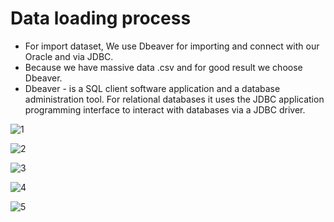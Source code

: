 # Data loading process

* For import dataset, We use Dbeaver for importing and connect with our Oracle and via JDBC.
* Because we have massive data .csv and for good result we choose Dbeaver.
* Dbeaver - is a SQL client software application and a database administration tool. For relational databases it uses the JDBC application programming interface to interact with databases via a JDBC driver.




![1](https://user-images.githubusercontent.com/78751531/116829687-feb3c280-abc6-11eb-862e-acfef62d2929.jpg)

![2](https://user-images.githubusercontent.com/78751531/116829724-3cb0e680-abc7-11eb-9338-a82e7c438a82.jpg)

![3](https://user-images.githubusercontent.com/78751531/116829735-5baf7880-abc7-11eb-9484-67b0815ed4a8.jpg)

![4](https://user-images.githubusercontent.com/78751531/116829793-bfd23c80-abc7-11eb-87f0-e4a6b1518e9f.jpg)

![5](https://user-images.githubusercontent.com/78751531/116829823-f27c3500-abc7-11eb-8a0d-353e73b03a2b.jpg)
